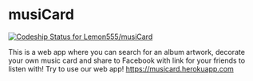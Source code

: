 # musiCard

[ ![Codeship Status for Lemon555/musiCard](https://app.codeship.com/projects/0b1f1840-9a86-0134-2ab8-627558d5340f/status?branch=master)](https://app.codeship.com/projects/188084)

This is a web app where you can search for an album artwork, decorate your own music card and share to Facebook with link for your friends to listen with!
Try to use our web app! https://musicard.herokuapp.com
